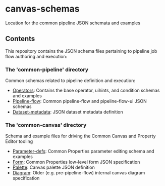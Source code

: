 <!--
{% comment %}
Copyright 2017-2019 IBM Corporation

Licensed under the Apache License, Version 2.0 (the "License");
you may not use this file except in compliance with the License.
You may obtain a copy of the License at

http://www.apache.org/licenses/LICENSE-2.0

Unless required by applicable law or agreed to in writing, software
distributed under the License is distributed on an "AS IS" BASIS,
WITHOUT WARRANTIES OR CONDITIONS OF ANY KIND, either express or implied.
See the License for the specific language governing permissions and
limitations under the License.
{% endcomment %}
-->

# canvas-schemas
Location for the common pipeline JSON schemata and examples

## Contents
This repository contains the JSON schema files pertaining to pipeline job flow authoring and execution:

### The 'common-pipeline' directory

Common schemas related to pipeline definition and execution:

  * [Operators](https://github.com/ai-workspace/canvas-schemas/tree/master/common-pipeline/operators): Contains the base operator, uihints, and condition schemas and examples  
  * [Pipeline-flow](https://github.com/ai-workspace/canvas-schemas/tree/master/common-pipeline/pipeline-flow): Common pipeline-flow and pipeline-flow-ui JSON schemas  
  * [Dataset-metadata](https://github.com/ai-workspace/canvas-schemas/tree/master/common-pipeline/dataset-metadata): JSON dataset metadata definition  

### The 'common-canvas' directory

Schema and example files for driving the Common Canvas and Property Editor tooling

  * [Parameter-defs](https://github.com/ai-workspace/canvas-schemas/tree/master/common-canvas/parameter-defs): Common Properties parameter editing schema and examples
  * [Form](https://github.com/ai-workspace/canvas-schemas/tree/master/common-canvas/form): Common Properties low-level form JSON specification
  * [Palette](https://github.com/ai-workspace/canvas-schemas/tree/master/common-canvas/palette): Canvas palette JSON definition
  * [Diagram](https://github.com/ai-workspace/canvas-schemas/tree/master/common-canvas/diagram): Older (e.g. pre-pipeline-flow) internal canvas diagram specification

